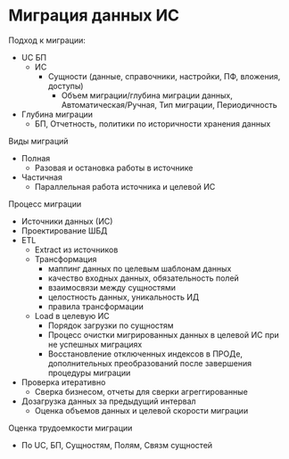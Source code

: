 # Миграция данных ИС

Подход к миграции:
- UC БП
  - ИС  
    - Сущности (данные, справочники, настройки, ПФ, вложения, доступы)
      - Объем миграции/глубина миграции данных, Автоматическая/Ручная, Тип миграции, Периодичность
- Глубина миграции
  - БП, Отчетность, политики по историчности хранения данных

Виды миграций
- Полная
  - Разовая и остановка работы в источнике 
- Частичная
  - Параллельная работа источника и целевой ИС   

Процесс миграции
- Источники данных (ИС)
- Проектирование ШБД
- ETL 
  - Extract из источников
  - Трансформация 
    - маппинг данных по целевым шаблонам данных
    - качество входных данных, обязательность полей
    - взаимосвязи между сущностями
    - целостность данных, уникальность ИД
    - правила трансформации
  - Load в целевую ИС   
    - Порядок загрузки по сущностям  
    - Процесс очистки мигрированных данных в целевой ИС при не успешных миграциях
    - Восстановление отключенных индексов в ПРОДе, дополнительных преобразований после завершения процедуры миграции
- Проверка итеративно 
  - Сверка бизнесом, отчеты для сверки агреггированные   
- Дозагрузка данных за предыдущий интервал
  - Оценка объемов данных и целевой скорости миграции

Оценка трудоемкости миграции
- По UC, БП, Сущностям, Полям, Связм сущностей
